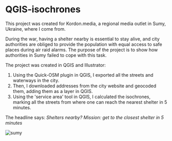 # QGIS-isochrones

This project was created for Kordon.media, a regional media outlet in Sumy, Ukraine, where I come from.

During the war, having a shelter nearby is essential to stay alive, and city authorities are obliged to provide the population with equal access to safe places during air raid alarms. The purpose of the project is to show how authorities in Sumy failed to cope with this task.

The project was created in QGIS and Illustrator:
1. Using the Quick-OSM plugin in QGIS, I exported all the streets and waterways in the city.
2. Then, I downloaded addresses from the city website and geocoded them, adding them as a layer in QGIS.
3. Using the 'service area' tool in QGIS, I calculated the isochrones, marking all the streets from where one can reach the nearest shelter in 5 minutes.

The headline says: 
*Shelters nearby?
Mission: get to the closest shelter in 5 minutes*

![sumy](https://github.com/user-attachments/assets/352554f1-a91f-4fd8-a414-27ca9d239a2a)
